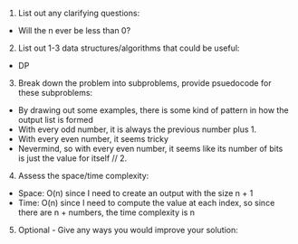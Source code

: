 1. List out any clarifying questions:
- Will the n ever be less than 0?

2. List out 1-3 data structures/algorithms that could be useful:
- DP

3. Break down the problem into subproblems, provide psuedocode for these subproblems:
- By drawing out some examples, there is some kind of pattern in how the output list is formed 
- With every odd number, it is always the previous number plus 1. 
- With every even number, it seems tricky
- Nevermind, so with every even number, it seems like its number of bits is just the value for itself // 2. 

4. Assess the space/time complexity:
- Space: O(n) since I need to create an output with the size n + 1
- Time: O(n) since I need to compute the value at each index, so since there are n + numbers, the time complexity is n 

5. Optional - Give any ways you would improve your solution: